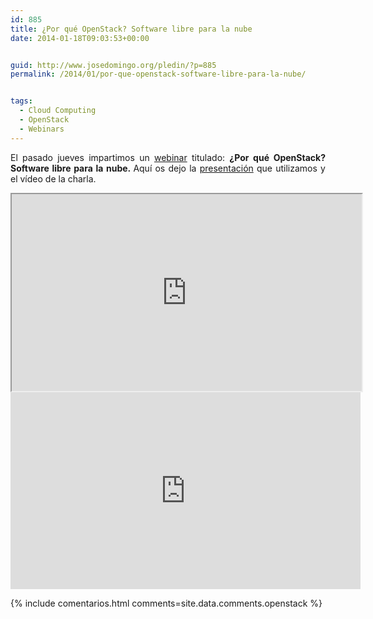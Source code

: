 ```yaml
---
id: 885
title: ¿Por qué OpenStack? Software libre para la nube
date: 2014-01-18T09:03:53+00:00


guid: http://www.josedomingo.org/pledin/?p=885
permalink: /2014/01/por-que-openstack-software-libre-para-la-nube/


tags:
  - Cloud Computing
  - OpenStack
  - Webinars
---
```

<p style="text-align: justify;">
  El pasado jueves impartimos un <a href="http://www.josedomingo.org/pledin/2014/01/openwebinars-por-que-openstack-software-libre-para-la-nube/">webinar</a> titulado: <strong>¿Por qué OpenStack? Software libre para la nube. </strong>Aquí os dejo la <a href="https://josedom24.github.io/openwebinars_openstack/#/">presentación</a> que utilizamos y el vídeo de la charla.
</p>

<iframe src="https://josedom24.github.io/openwebinars_openstack/#/" height="315" width="560"></iframe> 
<iframe src="https://www.youtube.com/embed/3m5LeyI7Bss" height="315" width="560" allowfullscreen="" frameborder="0"></iframe>


{% include comentarios.html comments=site.data.comments.openstack %}
